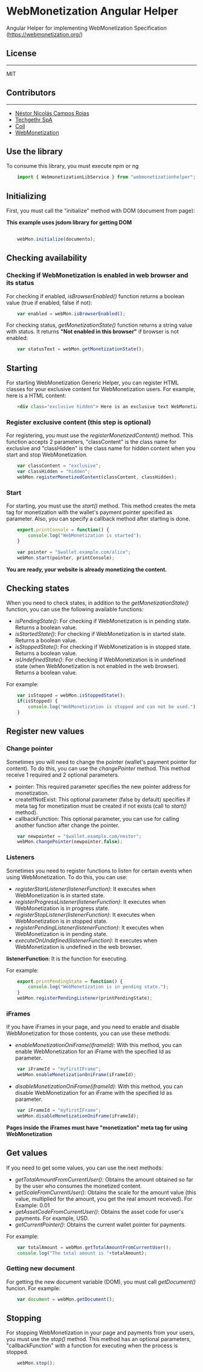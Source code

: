 # WebMonetization Angular Helper
Angular Helper for implementing WebMonetization Specification (https://webmonetization.org/)

## License
----
MIT

## Contributors
----

- [Néstor Nicolás Campos Rojas](https://www.linkedin.com/in/nescampos/)
- [Techgethr SpA](https://techgethr.com/)
- [Coil](https://coil.com/)
- [WebMonetization](https://webmonetization.org/)

## Use the library

To consume this library, you must execute npm or ng

```js
    import { WebmonetizationLibService } from "webmonetizationhelper";
```


## Initializing

First, you must call the "initialize" method with DOM (document from page):

**This example uses jsdom library for getting DOM**

```js
    
    webMon.initialize(documento);
```



## Checking availability

### Checking if WebMonetization is enabled in web browser and its status

For checking if enabled, *isBrowserEnabled()* function returns a boolean value (true if enabled, false if not):

```js
    var enabled = webMon.isBrowserEnabled();
```

For checking status, *getMonetizationState()* function returns a string value with status. It returns **"Not enabled in this browser"** if browser is not enabled:

```js
    var statusText = webMon.getMonetizationState();
```

## Starting

For starting WebMonetization Generic Helper, you can register HTML classes for your exclusive content for WebMonetization users.
For example, here is a HTML content:

```html
    <div class="exclusive hidden"> Here is an exclusive text WebMonetization users. Hidden for other users.</div>
```

### Register exclusive content (this step is optional)

For registering, you must use the *registerMonetizedContent()* method. This function accepts 2 parameters, "classContent" is the class name for exclusive and "classHidden" is the class name for hidden content when you start and stop WebMonetization. 

```js
    var classContent = "exclusive";
    var classHidden = "hidden";
    webMon.registerMonetizedContent(classContent, classHidden);
```

### Start

For starting, you must use the *start()* method. This method creates the meta tag for monetization with the wallet's payment pointer specified as parameter. Also, you can specify a callback method after starting is done.

```js
    export.printConsole = function() {
        console.log("WebMonetization is started");
    }

    var pointer = "$wallet.example.com/alice";
    webMon.start(pointer, printConsole);
```

**You are ready, your website is already monetizing the content.**

## Checking states

When you need to check states, in addition to the *getMonetizationState()* function, you can use the following available functions:

- *isPendingState()*: For checking if WebMonetization is in pending state. Returns a boolean value.
- *isStartedState()*: For checking if WebMonetization is in started state. Returns a boolean value.
- *isStoppedState()*: For checking if WebMonetization is in stopped state. Returns a boolean value.
- *isUndefinedState()*: For checking if WebMonetization is in undefined state (when WebMonetization is not enabled in the web browser). Returns a boolean value.


For example:

```js
    var isStopped = webMon.isStoppedState();
    if(isStopped) {
        console.log("WebMonetization is stopped and can not be used.");
    }
```

## Register new values

### Change pointer 

Sometimes you will need to change the pointer (wallet's payment pointer for content). To do this, you can use the *changePointer* method.
This method receive 1 required and 2 optional parameters.
- pointer: This required parameter specifies the new pointer address for monetization.
- createIfNotExist: This optional parameter (false by default) specifies if meta tag for monetization must be created if not exists (call to *start()* method).
- callbackFunction: This optional parameter, you can use for calling another function after change the pointer.

```js
    var newpointer = "$wallet.example.com/nestor";
    webMon.changePointer(newpointer,false);
```

### Listeners

Sometimes you need to register functions to listen for certain events when using WebMonetization. To do this, you can use:

- *registerStartListener(listenerFunction)*: It executes when WebMonetization is in started state.
- *registerProgressListener(listenerFunction)*: It executes when WebMonetization is in progress state.
- *registerStopListener(listenerFunction)*: It executes when WebMonetization is in stopped state.
- *registerPendingListener(listenerFunction)*: It executes when WebMonetization is in pending state.
- *executeOnUndefined(listenerFunction)*: It executes when WebMonetization is undefined in the web browser.

**listenerFunction**: It is the function for executing.

For example:
```js
    export.printPendingState = function() {
        console.log("WebMonetization is in pending state.");
    }
    webMon.registerPendingListener(printPendingState);
```

### iFrames

If you have iFrames in your page, and you need to enable and disable WebMonetization for those contents, you can use these methods:

- *enableMonetizationOniFrame(iframeId)*: With this method, you can enable WebMonetization for an iFrame with the specified Id as parameter.

```js
    var iFrameId = "myfirstIFrame";
    webMon.enableMonetizationOniFrame(iFrameId);
```

- *disableMonetizationOniFrame(iframeId)*: With this method, you can disable WebMonetization for an iFrame with the specified Id as parameter.

```js
    var iFrameId = "myfirstIFrame";
    webMon.disableMonetizationOniFrame(iFrameId);
```

**Pages inside the iFrames must have "monetization" meta tag for using WebMonetization**


## Get values

If you need to get some values, you can use the next methods:

- *getTotalAmountFromCurrentUser()*: Obtains the amount obtained so far by the user who consumes the monetized content.
- *getScaleFromCurrentUser()*: Obtains the scale for the amount value (this value, multiplied for the amount, you get the real amount received). For Example: 0.01
- *getAssetCodeFromCurrentUser()*: Obtains the asset code for user's payments. For example, USD.
- *getCurrentPointer()*: Obtains the current wallet pointer for payments.

For example:

```js
    var totalAmount = webMon.getTotalAmountFromCurrentUser();
    console.log("The total amount is "+totalAmount);
```

### Getting new document

For getting the new document variable (DOM), you must call *getDocument()* funcion.
For example:
```js
    var document = webMon.getDocument();
```

## Stopping

For stopping WebMonetization in your page and payments from your users, you must use the *stop()* method. This method has an optional parameters, "callbackFunction" with a function for executing when the process is stopped.

```js
    webMon.stop();
```